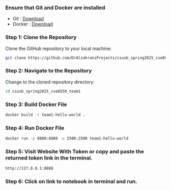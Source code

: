 ### Ensure that Git and Docker are installed
- Git : [Download](https://git-scm.com/downloads)
- Docker : [Download](https://www.docker.com/products/docker-desktop/)

### Step 1: Clone the Repository
Clone the GitHub repository to your local machine:  
```bash
git clone https://github.com/DrAlzahraniProjects/csusb_spring2025_cse6550_team1
```

### Step 2: Navigate to the Repository
Change to the cloned repository directory:  
```bash
cd csusb_spring2025_cse6550_team1
```

### Step 3: Build Docker File
```bash
docker build -t team1-hello-world .
```

### Step 4: Run Docker File
```bash
docker run -p 8888:8888 -p 2500:2500 team1-hello-world
```

### Step 5: Visit Website With Token or copy and paste the returned token link in the terminal.
```bash
http://127.0.0.1:8888
```

### Step 6: Click on link to notebook in terminal and run.
